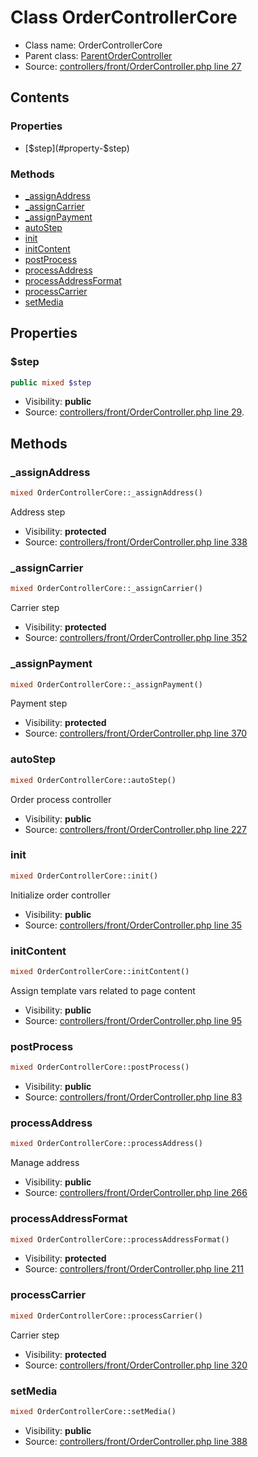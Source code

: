 Class OrderControllerCore
=====================





* Class name: OrderControllerCore
* Parent class: [ParentOrderController](class.ParentOrderControllerCore.md)
* Source: [controllers/front/OrderController.php line 27](https://github.com/PrestaShop/PrestaShop/blob/1.6.0.9/controllers/front/OrderController.php#L27)


Contents
--------


### Properties

* [$step](#property-$step)

### Methods

* [_assignAddress](#method-_assignAddress)
* [_assignCarrier](#method-_assignCarrier)
* [_assignPayment](#method-_assignPayment)
* [autoStep](#method-autoStep)
* [init](#method-init)
* [initContent](#method-initContent)
* [postProcess](#method-postProcess)
* [processAddress](#method-processAddress)
* [processAddressFormat](#method-processAddressFormat)
* [processCarrier](#method-processCarrier)
* [setMedia](#method-setMedia)




Properties
----------


### <a name="property-$step"></a>$step

```php
public mixed $step
```





* Visibility: **public**
* Source: [controllers/front/OrderController.php line 29](https://github.com/PrestaShop/PrestaShop/blob/1.6.0.9/controllers/front/OrderController.php#L29).


Methods
-------


### <a name="method-_assignAddress"></a>_assignAddress

```php
mixed OrderControllerCore::_assignAddress()
```

Address step



* Visibility: **protected**
* Source: [controllers/front/OrderController.php line 338](https://github.com/PrestaShop/PrestaShop/blob/1.6.0.9/controllers/front/OrderController.php#L338)




### <a name="method-_assignCarrier"></a>_assignCarrier

```php
mixed OrderControllerCore::_assignCarrier()
```

Carrier step



* Visibility: **protected**
* Source: [controllers/front/OrderController.php line 352](https://github.com/PrestaShop/PrestaShop/blob/1.6.0.9/controllers/front/OrderController.php#L352)




### <a name="method-_assignPayment"></a>_assignPayment

```php
mixed OrderControllerCore::_assignPayment()
```

Payment step



* Visibility: **protected**
* Source: [controllers/front/OrderController.php line 370](https://github.com/PrestaShop/PrestaShop/blob/1.6.0.9/controllers/front/OrderController.php#L370)




### <a name="method-autoStep"></a>autoStep

```php
mixed OrderControllerCore::autoStep()
```

Order process controller



* Visibility: **public**
* Source: [controllers/front/OrderController.php line 227](https://github.com/PrestaShop/PrestaShop/blob/1.6.0.9/controllers/front/OrderController.php#L227)




### <a name="method-init"></a>init

```php
mixed OrderControllerCore::init()
```

Initialize order controller



* Visibility: **public**
* Source: [controllers/front/OrderController.php line 35](https://github.com/PrestaShop/PrestaShop/blob/1.6.0.9/controllers/front/OrderController.php#L35)




### <a name="method-initContent"></a>initContent

```php
mixed OrderControllerCore::initContent()
```

Assign template vars related to page content



* Visibility: **public**
* Source: [controllers/front/OrderController.php line 95](https://github.com/PrestaShop/PrestaShop/blob/1.6.0.9/controllers/front/OrderController.php#L95)




### <a name="method-postProcess"></a>postProcess

```php
mixed OrderControllerCore::postProcess()
```





* Visibility: **public**
* Source: [controllers/front/OrderController.php line 83](https://github.com/PrestaShop/PrestaShop/blob/1.6.0.9/controllers/front/OrderController.php#L83)




### <a name="method-processAddress"></a>processAddress

```php
mixed OrderControllerCore::processAddress()
```

Manage address



* Visibility: **public**
* Source: [controllers/front/OrderController.php line 266](https://github.com/PrestaShop/PrestaShop/blob/1.6.0.9/controllers/front/OrderController.php#L266)




### <a name="method-processAddressFormat"></a>processAddressFormat

```php
mixed OrderControllerCore::processAddressFormat()
```





* Visibility: **protected**
* Source: [controllers/front/OrderController.php line 211](https://github.com/PrestaShop/PrestaShop/blob/1.6.0.9/controllers/front/OrderController.php#L211)




### <a name="method-processCarrier"></a>processCarrier

```php
mixed OrderControllerCore::processCarrier()
```

Carrier step



* Visibility: **protected**
* Source: [controllers/front/OrderController.php line 320](https://github.com/PrestaShop/PrestaShop/blob/1.6.0.9/controllers/front/OrderController.php#L320)




### <a name="method-setMedia"></a>setMedia

```php
mixed OrderControllerCore::setMedia()
```





* Visibility: **public**
* Source: [controllers/front/OrderController.php line 388](https://github.com/PrestaShop/PrestaShop/blob/1.6.0.9/controllers/front/OrderController.php#L388)



